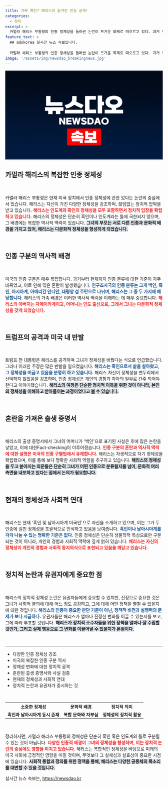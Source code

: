 ```yaml
---
title: 가짜 흑인? 해리스의 숨겨진 진실 공개!
categories:
  - 정치
excerpt: >
  카멀라 해리스 부통령의 인종 정체성을 둘러싼 논란이 뜨거운 화제로 떠오르고 있다. 과거 인도계에서 흑인으로 분류된 해리스는 정체성을 바꿨다는 트럼프의 주장을 반박하며, 자신의 흑인과 남아시아계 정체성을 모두 강조하고 있다. 이 논란의 이면에는 복잡한 미국의 인종 분류 체계와 사회적 인식이 자리잡고 있다.
feature_text: >
  ## adskorea 실시간 뉴스 속보입니다.

  카멀라 해리스 부통령의 인종 정체성을 둘러싼 논란이 뜨거운 화제로 떠오르고 있다. 과거 인도계에서 흑인으로 분류된 해리스는 정체성을 바꿨다는 트럼프의 주장을 반박하며, 자신의 흑인과 남아시아계 정체성을 모두 강조하고 있다. 이 논란의 이면에는 복잡한 미국의 인종 분류 체계와 사회적 인식이 자리잡고 있다.
image: '/assets/img/newsdao_breakingnews.jpg'
---
```


<p><img src="/assets/img/newsdao_breakingnews.jpg" alt="adskorea 속보" /></p>

<h2 data-ke-size="size26">카멀라 해리스의 복잡한 인종 정체성</h2>

<p data-ke-size="size16">&nbsp;</p>

<p>카멀라 해리스 부통령은 현재 미국 정치에서 인종 정체성에 관한 있다는 논란의 중심에 서 있습니다. 해리스는 자신이 가진 다양한 정체성을 강조하며, 끊임없는 정치적 압박을 받고 있습니다. <b><span style="color: #ee2323;">해리스는 인도계와 흑인의 정체성을 모두 포함하면서 정치적 입장을 확립하고 있습니다.</span></b> 해리스의 정체성은 단순히 흑인이나 인도계라는 틀에 국한되지 않으며, 그 배경에는 복잡한 역사적 맥락이 있습니다. <b><span style="background-color: #21538527;">그녀의 부모는 서로 다른 인종과 문화적 배경을 가지고 있어, 해리스는 다문화적 정체성을 형성하게 되었습니다.</span></b> </p>

<p data-ke-size="size16">&nbsp;</p>

<h2 data-ke-size="size26">인종 구분의 역사적 배경</h2>

<p data-ke-size="size16">&nbsp;</p>

<p>미국의 인종 구분은 매우 복잡합니다. 과거부터 현재까지 인종 분류에 대한 기준이 자주 바뀌었고, 이로 인해 많은 혼란이 발생했습니다. <b><span style="color: #1a5490;">인구조사국의 인종 분류는 크게 백인, 흑인, 아시아계, 아메리칸 인디안, 태평양 섬 주민으로 나뉘며, 해리스는 그 중 두 가지에 해당합니다.</span></b> 해리스의 가족 배경은 이러한 역사적 맥락을 이해하는 데 매우 중요합니다. <b><span style="color: #ee2323;">해리스의 아버지는 자메이카계이고, 어머니는 인도 출신으로, 그래서 그녀는 다문화적 정체성을 갖게 되었습니다.</span></b> </p>

<p data-ke-size="size16">&nbsp;</p>

<h2 data-ke-size="size26">트럼프의 공격과 미국 내 반발</h2>

<p data-ke-size="size16">&nbsp;</p>

<p>트럼프 전 대통령은 해리스를 공격하며 그녀가 정체성을 바꿨다는 식으로 언급했습니다. 그러나 이러한 주장은 많은 반발을 일으켰습니다. <b><span style="color: #1a5490;">해리스는 흑인으로서 삶을 살아왔고, 그 정체성을 머금고 있음을 분명히 하고 있습니다.</span></b> 해리스 자신이 정체성을 변두리에서 선택하지 않았음을 강조하며, 인종 정체성은 개인의 경험과 자아의 일부로 간주 되어야 한다고 이야기했습니다. <b><span style="background-color: #21538527;">해리스의 여정은 단순한 정치적 이득을 위한 것이 아니라, 본인의 정체성을 이해하고 받아들이는 과정이었다고 볼 수 있습니다.</span></b> </p>

<p data-ke-size="size16">&nbsp;</p>

<h2 data-ke-size="size26">혼란을 가져온 출생 증명서</h2>

<p data-ke-size="size16">&nbsp;</p>

<p>해리스의 출생 증명서에서 그녀의 어머니가 '백인'으로 표기된 사실은 후에 많은 논란을 낳았고, 이에 대한Fact-checking이 이루어졌습니다. <b><span style="color: #ee2323;">인종 구분의 혼란과 역사적 맥락에 대한 설명은 미국의 인종 구별법에서 유래합니다.</span></b> 해리스는 자생적으로 자기 정체성을 확립했으며, 이를 통해 보다 명확한 사회적 역할을 추구하고 있습니다. <b><span style="background-color: #21538527;">해리스의 정체성을 두고 쏟아지는 의문들은 단순히 그녀가 어떤 인종으로 분류될지를 넘어, 문화적 여러 측면을 내포하고 있다는 점에서 논의가 필요합니다.</span></b> </p>

<p data-ke-size="size16">&nbsp;</p>

<h2 data-ke-size="size26">현재의 정체성과 사회적 연대</h2>

<p data-ke-size="size16">&nbsp;</p>

<p>해리스는 현재 '흑인 및 남아시아계 미국인'으로 자신을 소개하고 있으며, 이는 그가 두 인종에 걸친 정체성을 포괄적으로 인식하고 있음을 보여줍니다. <b><span style="color: #1a5490;">흑인이나 남아시아계를 각각 나눌 수 있는 명확한 기준은 없다.</span></b> 인종 정체성은 단순히 생물학적 특성으로만 구분되는 것이 아니라, 개인의 경험과 사회적 맥락에 깊게 얽혀 있습니다. <b><span style="color: #ee2323;">해리스는 자신의 정체성이 개인의 경험과 사회적 동지의식으로 표현되고 있음을 깨닫고 있습니다.</span></b> </p>

<p data-ke-size="size16">&nbsp;</p>

<h2 data-ke-size="size26">정치적 논란과 유권자에게 중요한 점</h2>

<p data-ke-size="size16">&nbsp;</p>

<p>해리스의 정치적 정체성 논란은 유권자들에게 중요할 수 있지만, 진정으로 중요한 것은 그녀가 사회적 불의에 대해 어느 정도 공감하고, 그에 대해 어떤 정책을 펼칠 수 있을지에 대한 것입니다. <b><span style="color: #1a5490;">해리스의 인종이 중요한 판단 기준이 아닌, 정책적 비전과 실행력의 문제가 보다 시급하다.</span></b> 유권자들은 해리스가 얼마나 진정한 변화를 이끌 수 있는지를 보고, 그에 따라 투표할 것입니다. <b><span style="background-color: #21538527;">해리스가 정치적 소수자들을 위한 정책을 얼마나 잘 수립할 것인가, 그리고 실제 행동으로 그 변화를 이끌어낼 수 있을지가 본질이다.</span></b> </p>

<p data-ke-size="size16">&nbsp;</p>

<hr>

<ul>
  <li>다양한 인종 정체성 강조</li>
  <li>미국의 복잡한 인종 구분 역사</li>
  <li>정체성 변화에 대한 정치적 공격</li>
  <li>혼란된 출생 증명서와 사실 검증</li>
  <li>현재의 정체성과 사회적 연대</li>
  <li>정치적 논란과 유권자가 중시하는 것</li>
</ul>

<p data-ke-size="size16">&nbsp;</p>

<table style="border-collapse: collapse; width: 100%;">
  <tbody>
    <tr>
      <td style="text-align: center; height: 17px;"><b>소중한 정체성</b></td>
      <td style="text-align: center; height: 17px;"><b>문화적 배경</b></td>
      <td style="text-align: center; height: 17px;"><b>정치적 의미</b></td>
    </tr>
    <tr>
      <td style="text-align: center; height: 17px;"><b>흑인과 남아시아계 동시 존재</b></td>
      <td style="text-align: center; height: 17px;"><b>복합 문화와 자부심</b></td>
      <td style="text-align: center; height: 17px;"><b>정체성의 정치적 활용</b></td>
    </tr>
  </tbody>
</table>

<p data-ke-size="size16">&nbsp;</p>

<p>정리하자면, 카멀라 해리스 부통령의 정체성은 단순히 흑인 혹은 인도계의 틀로 구분될 수 있는 것이 아닙니다. <b><span style="color: #ee2323;">다양한 인종적 배경이 그녀의 정체성을 형성하며, 이는 정치적 논란의 중심에도 영향을 미치고 있습니다.</span></b> 해리스는 복합적인 정체성을 바탕으로 미래의 미국 사회에 긍정적인 영향을 미칠 것이며, 무엇보다 그 실체성과 실효성이 중요한 시점에 있습니다. <b><span style="background-color: #21538527;">사회적 통합과 정의를 위한 정책을 통해, 해리스는 다양한 공동체의 목소리를 대변할 수 있을 것입니다.</span></b></p>
실시간 뉴스 속보는, <a href="https://newsdao.kr" rel="dofollow">https://newsdao.kr</a>


